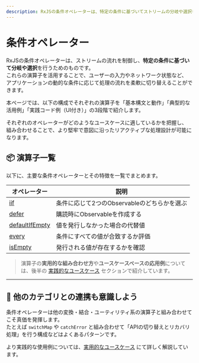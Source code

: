 ```yaml
---
description: RxJSの条件オペレーターは、特定の条件に基づいてストリームの分岐や選択を行うための演算子で、動的な処理の切り替えに有用です。
---
```


# 条件オペレーター

RxJSの条件オペレーターは、ストリームの流れを制御し、**特定の条件に基づいて分岐や選択**を行うためのものです。  
これらの演算子を活用することで、ユーザーの入力やネットワーク状態など、  
アプリケーションの動的な条件に応じて処理の流れを柔軟に切り替えることができます。

本ページでは、以下の構成でそれぞれの演算子を「基本構文と動作」「典型的な活用例」「実践コード例（UI付き）」の3段階で紹介します。

それぞれのオペレーターがどのようなユースケースに適しているかを把握し、  
組み合わせることで、より堅牢で意図に沿ったリアクティブな処理設計が可能になります。

## 📦 演算子一覧

以下に、主要な条件オペレーターとその特徴を一覧でまとめます。

| オペレーター | 説明 |
|--------------|------|
| [iif](./iif.md) | 条件に応じて2つのObservableのどちらかを選ぶ |
| [defer](./defer.md) | 購読時にObservableを作成する |
| [defaultIfEmpty](./defaultIfEmpty.md) | 値を発行しなかった場合の代替値 |
| [every](./every.md) | 条件にすべての値が合致するか評価 |
| [isEmpty](./isEmpty.md) | 発行される値が存在するかを確認 |

> 演算子の**実用的な組み合わせ方**や**ユースケースベースの応用例**については、後半の [実践的なユースケース](./practical-use-cases.md) セクションで紹介しています。

---

## 🔄 他のカテゴリとの連携も意識しよう

条件オペレーターは他の変換・結合・ユーティリティ系の演算子と組み合わせてこそ真価を発揮します。  
たとえば `switchMap` や `catchError` と組み合わせて「APIの切り替えとリカバリ処理」を行う構成などはよくあるパターンです。

より実践的な使用例については、[実用的なユースケース](./practical-use-cases.md) にて詳しく解説しています。
